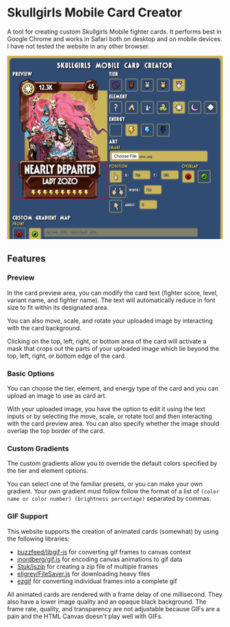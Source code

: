 # Skullgirls Mobile Card Creator

A tool for creating custom Skullgirls Mobile fighter cards.
It performs best in Google Chrome and works in Safari both on desktop and on mobile devices.
I have not tested the website in any other browser.

<img src="sample.png">

## Features

### Preview

In the card preview area, you can modify the card text (fighter score, level, variant name, and fighter name).
The text will automatically reduce in font size to fit within its designated area.

You can also move, scale, and rotate your uploaded image by interacting with the card background.

Clicking on the top, left, right, or bottom area of the card will activate a mask that crops out the parts of your uploaded image which lie beyond the top, left, right, or bottom edge of the card.

### Basic Options

You can choose the tier, element, and energy type of the card and you can upload an image to use as card art.

With your uploaded image, you have the option to edit it using the text inputs or by selecting the move, scale, or rotate tool and then interacting with the card preview area.
You can also specify whether the image should overlap the top border of the card.

### Custom Gradients

The custom gradients allow you to override the default colors specified by the tier and element options.

You can select one of the familiar presets, or you can make your own gradient.
Your own gradient must follow follow the format of a list of `(color name or color number) (brightness percentage)` separated by commas.

### GIF Support

This website supports the creation of animated cards (somewhat) by using the following libraries:

* [buzzfeed/libgif-js](https://github.com/buzzfeed/libgif-js) for converting gif frames to canvas context
* [jnordberg/gif.js](https://github.com/jnordberg/gif.js) for encoding canvas animations to gif data
* [Stuk/jszip](https://github.com/Stuk/jszip) for creating a zip file of multiple frames
* [eligrey/FileSaver.js](https://github.com/eligrey/FileSaver.js) for downloading heavy files
* [ezgif](https://ezgif.com/maker) for converting individual frames into a complete gif

All animated cards are rendered with a frame delay of one millisecond.
They also have a lower image quality and an opaque black background.
The frame rate, quality, and transparency are not adjustable because GIFs are a pain and the HTML Canvas doesn't play well with GIFs.

<!--
## Background Processes

### Gradient Maps

Gradient maps are applied to images after running them through a series of canvas-based operations.

1. Load an image, draw it in a canvas, and average the color values of each pixel to get brightness values (this formula isn't quite right, but it's good enough).
2. Load the gradient map and draw it stretched out on a 256px by 1px canvas.
3. Map the image brightness values `i` to the `i`th gradient value to get the mapped color.
4. Draw the new data to a canvas and take the `dataURL` from that canvas to use as an image `src`.

Background gradients are not loaded from images because I could not find these gradient maps in the APK.
Instead, I repeatedly adjusted colors and percentages and compared with cropped in-game screenshots in real time to achieve an acceptable approximation.

### Image Transformations

The interactive image editing tools use basic distance and angle formulas to adjust the CSS properties of the uploaded image.

These operations depend on the position of initial mouse click.
To make it work on mobile devices, only the first touch input is used and is treated as a mouse input. Scrolling and zooming is disabled when the card preview area is in use.

### Rendering

The process of rendering the card preview area into a downloadable image relies heavily on the `window.getComputedStyle` function to obtain the position, transformation, and clip path of all necessary elements.

This was difficult to understand and complete because many of these CSS properties have varying origin points; some are relative to the element, some are relative to the preview area, and some are relative to the window.
The order for applying clip paths and transformation matrices also compounded my confusion until I took an hour of hard thinking to figure it out.

I decided to add support for animated GIFs due to some memes that Budget posted in the Skullgirls Discord server. It took an entire day and mostly involved a struggle with asynchronicity and promises.
-->
